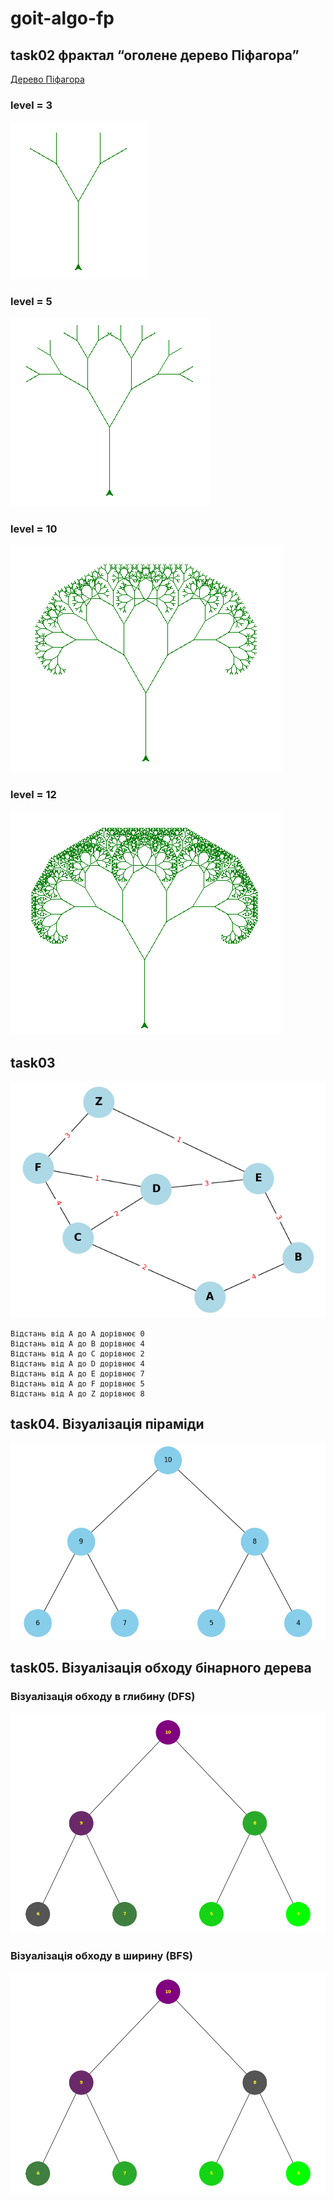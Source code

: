 # goit-algo-fp

## task02 фрактал “оголене дерево Піфагора”

[Дерево Піфагора](https://uk.wikipedia.org/wiki/%D0%94%D0%B5%D1%80%D0%B5%D0%B2%D0%BE_%D0%9F%D1%96%D1%84%D0%B0%D0%B3%D0%BE%D1%80%D0%B0)

### level = 3

![ptree03.png](img/ptree03.png)

### level = 5

![ptree03.png](img/ptree05.png)

### level = 10

![ptree03.png](img/ptree10.png)

### level = 12

![ptree03.png](img/ptree12.png)

## task03

![graph](img/task03graph.png)

```
Відстань від A до A дорівнює 0
Відстань від A до B дорівнює 4
Відстань від A до C дорівнює 2
Відстань від A до D дорівнює 4
Відстань від A до E дорівнює 7
Відстань від A до F дорівнює 5
Відстань від A до Z дорівнює 8

```

## task04. Візуалізація піраміди

![graph](img/task04.png)

## task05. Візуалізація обходу бінарного дерева

### Візуалізація обходу в глибину (DFS)

![graph DFS](img/task05dfs.png)

### Візуалізація обходу в ширину (BFS)

![graph BFS](img/task05bfs.png)

